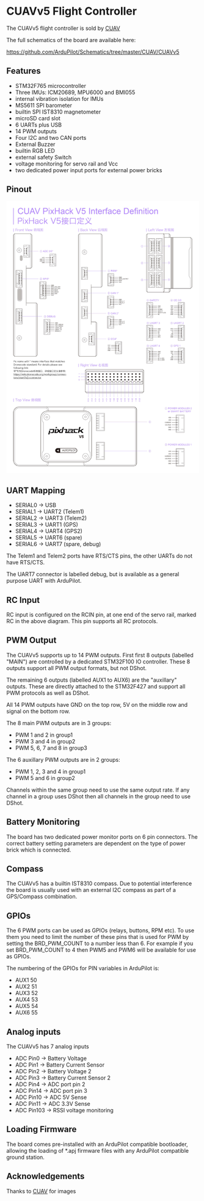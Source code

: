 # CUAVv5 Flight Controller

The CUAVv5 flight controller is sold by [CUAV](http://store.cuav.net/)

The full schematics of the board are available here:

  https://github.com/ArduPilot/Schematics/tree/master/CUAV/CUAVv5

## Features

 - STM32F765 microcontroller
 - Three IMUs: ICM20689, MPU6000 and BMI055
 - internal vibration isolation for IMUs
 - MS5611 SPI barometer
 - builtin SPI IST8310 magnetometer
 - microSD card slot
 - 6 UARTs plus USB
 - 14 PWM outputs
 - Four I2C and two CAN ports
 - External Buzzer
 - builtin RGB LED
 - external safety Switch
 - voltage monitoring for servo rail and Vcc
 - two dedicated power input ports for external power bricks

## Pinout

![CUAVv5 Board](CUAVv5-pinout.jpg "CUAVv5")

## UART Mapping

 - SERIAL0 -> USB
 - SERIAL1 -> UART2 (Telem1)
 - SERIAL2 -> UART3 (Telem2)
 - SERIAL3 -> UART1 (GPS)
 - SERIAL4 -> UART4 (GPS2)
 - SERIAL5 -> UART6 (spare)
 - SERIAL6 -> UART7 (spare, debug)

The Telem1 and Telem2 ports have RTS/CTS pins, the other UARTs do not
have RTS/CTS.

The UART7 connector is labelled debug, but is available as a general
purpose UART with ArduPilot.

## RC Input
 
RC input is configured on the RCIN pin, at one end of the servo rail,
marked RC in the above diagram. This pin supports all RC protocols.

## PWM Output

The CUAVv5 supports up to 14 PWM outputs. First first 8 outputs (labelled
"MAIN") are controlled by a dedicated STM32F100 IO controller. These 8
outputs support all PWM output formats, but not DShot.

The remaining 6 outputs (labelled AUX1 to AUX6) are the "auxillary"
outputs. These are directly attached to the STM32F427 and support all
PWM protocols as well as DShot.

All 14 PWM outputs have GND on the top row, 5V on the middle row and
signal on the bottom row.

The 8 main PWM outputs are in 3 groups:

 - PWM 1 and 2 in group1
 - PWM 3 and 4 in group2
 - PWM 5, 6, 7 and 8 in group3

The 6 auxillary PWM outputs are in 2 groups:

 - PWM 1, 2, 3 and 4 in group1
 - PWM 5 and 6 in group2

Channels within the same group need to use the same output rate. If
any channel in a group uses DShot then all channels in the group need
to use DShot.

## Battery Monitoring

The board has two dedicated power monitor ports on 6 pin
connectors. The correct battery setting parameters are dependent on
the type of power brick which is connected.

## Compass

The CUAVv5 has a builtin IST8310 compass. Due to potential
interference the board is usually used with an external I2C compass as
part of a GPS/Compass combination.

## GPIOs

The 6 PWM ports can be used as GPIOs (relays, buttons, RPM etc). To
use them you need to limit the number of these pins that is used for
PWM by setting the BRD_PWM_COUNT to a number less than 6. For example
if you set BRD_PWM_COUNT to 4 then PWM5 and PWM6 will be available for
use as GPIOs.

The numbering of the GPIOs for PIN variables in ArduPilot is:

 - AUX1 50
 - AUX2 51
 - AUX3 52
 - AUX4 53
 - AUX5 54
 - AUX6 55

## Analog inputs

The CUAVv5 has 7 analog inputs

 - ADC Pin0 -> Battery Voltage
 - ADC Pin1 -> Battery Current Sensor
 - ADC Pin2 -> Battery Voltage 2
 - ADC Pin3 -> Battery Current Sensor 2
 - ADC Pin4 -> ADC port pin 2
 - ADC Pin14 -> ADC port pin 3
 - ADC Pin10 -> ADC 5V Sense
 - ADC Pin11 -> ADC 3.3V Sense
 - ADC Pin103 -> RSSI voltage monitoring

## Loading Firmware

The board comes pre-installed with an ArduPilot compatible bootloader,
allowing the loading of *.apj firmware files with any ArduPilot
compatible ground station.

## Acknowledgements

Thanks to [CUAV](http://cuav.net) for images
